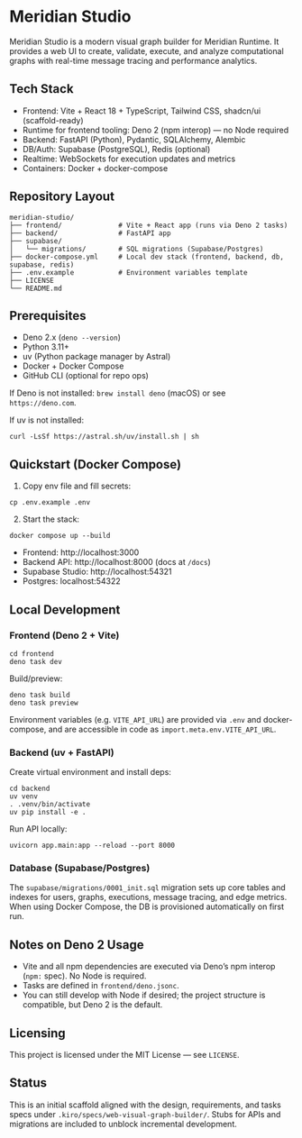 # Meridian Studio

Meridian Studio is a modern visual graph builder for Meridian Runtime. It provides a web UI to create, validate, execute, and analyze computational graphs with real-time message tracing and performance analytics.

## Tech Stack

- Frontend: Vite + React 18 + TypeScript, Tailwind CSS, shadcn/ui (scaffold-ready)
- Runtime for frontend tooling: Deno 2 (npm interop) — no Node required
- Backend: FastAPI (Python), Pydantic, SQLAlchemy, Alembic
- DB/Auth: Supabase (PostgreSQL), Redis (optional)
- Realtime: WebSockets for execution updates and metrics
- Containers: Docker + docker-compose

## Repository Layout

```
meridian-studio/
├── frontend/              # Vite + React app (runs via Deno 2 tasks)
├── backend/               # FastAPI app
├── supabase/
│   └── migrations/        # SQL migrations (Supabase/Postgres)
├── docker-compose.yml     # Local dev stack (frontend, backend, db, supabase, redis)
├── .env.example           # Environment variables template
├── LICENSE
└── README.md
```

## Prerequisites

- Deno 2.x (`deno --version`)
- Python 3.11+
- uv (Python package manager by Astral)
- Docker + Docker Compose
- GitHub CLI (optional for repo ops)

If Deno is not installed: `brew install deno` (macOS) or see `https://deno.com`.

If uv is not installed:

```
curl -LsSf https://astral.sh/uv/install.sh | sh
```

## Quickstart (Docker Compose)

1. Copy env file and fill secrets:

```
cp .env.example .env
```

2. Start the stack:

```
docker compose up --build
```

- Frontend: http://localhost:3000
- Backend API: http://localhost:8000 (docs at `/docs`)
- Supabase Studio: http://localhost:54321
- Postgres: localhost:54322

## Local Development

### Frontend (Deno 2 + Vite)

```
cd frontend
deno task dev
```

Build/preview:

```
deno task build
deno task preview
```

Environment variables (e.g. `VITE_API_URL`) are provided via `.env` and docker-compose, and are accessible in code as `import.meta.env.VITE_API_URL`.

### Backend (uv + FastAPI)

Create virtual environment and install deps:

```
cd backend
uv venv
. .venv/bin/activate
uv pip install -e .
```

Run API locally:

```
uvicorn app.main:app --reload --port 8000
```

### Database (Supabase/Postgres)

The `supabase/migrations/0001_init.sql` migration sets up core tables and indexes for users, graphs, executions, message tracing, and edge metrics. When using Docker Compose, the DB is provisioned automatically on first run.

## Notes on Deno 2 Usage

- Vite and all npm dependencies are executed via Deno’s npm interop (`npm:` spec). No Node is required.
- Tasks are defined in `frontend/deno.jsonc`.
- You can still develop with Node if desired; the project structure is compatible, but Deno 2 is the default.

## Licensing

This project is licensed under the MIT License — see `LICENSE`.

## Status

This is an initial scaffold aligned with the design, requirements, and tasks specs under `.kiro/specs/web-visual-graph-builder/`. Stubs for APIs and migrations are included to unblock incremental development.


